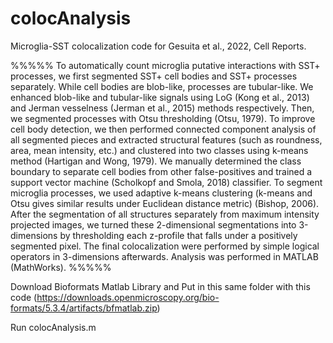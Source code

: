 # colocAnalysis
Microglia-SST colocalization code for Gesuita et al., 2022, Cell Reports.

%%%%%
To automatically count microglia putative interactions with SST+ processes, we first segmented SST+ cell bodies and SST+ processes separately. While cell bodies are blob-like, processes are tubular-like. We enhanced blob-like and tubular-like signals using LoG (Kong et al., 2013) and Jerman vesselness (Jerman et al., 2015) methods respectively. Then, we segmented processes with Otsu thresholding (Otsu, 1979). To improve cell body detection, we then performed connected component analysis of all segmented pieces and extracted structural features (such as roundness, area, mean intensity, etc.)  and clustered into two classes using k-means method (Hartigan and Wong, 1979). We manually determined the class boundary to separate cell bodies from other false-positives and trained a support vector machine (Scholkopf and Smola, 2018) classifier. To segment microglia processes, we used adaptive k-means clustering (k-means and Otsu gives similar results under Euclidean distance metric) (Bishop, 2006). After the segmentation of all structures separately from maximum intensity projected images, we turned these 2-dimensional segmentations into 3-dimensions by thresholding each z-profile that falls under a positively segmented pixel. The final colocalization were performed by simple logical operators in 3-dimensions afterwards. Analysis was performed in MATLAB (MathWorks).
%%%%%

Download Bioformats Matlab Library and Put in this same folder with this code (https://downloads.openmicroscopy.org/bio-formats/5.3.4/artifacts/bfmatlab.zip)

Run colocAnalysis.m
